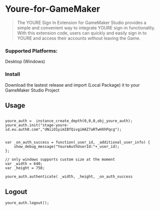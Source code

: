 # Youre-for-GameMaker

> The YOURE Sign In Extension for GameMaker Studio provides a simple and convenient way to integrate YOURE sign-in functionality. With this extension code, users can quickly and easily sign in to YOURE and access their accounts without leaving the Game.


### Supported Platforms: 
Desktop (Windows)

### Install
Download the lastest release and import (Local Package) it to your GameMaker Studio Project

## Usage

```gml

youre_auth =  instance_create_depth(0,0,0,obj_youre_auth);
youre_auth.init("stage-youre-id.eu.auth0.com","dNiiO1yimIBfQivgiHAZ7aRTwHXhPqcg");


var _on_auth_success = function(_user_id, _additional_user_info) {
	show_debug_message("YoureAuthUserId:"+_user_id);
};

// only windows supports custom size at the moment
var _width = 640;
var _height = 750;

youre_auth.authenticate( _width, _height, _on_auth_success

```

## Logout
```gml
youre_auth.logout();
```
